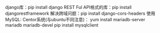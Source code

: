 django库：pip install django
REST Ful API格式的库：pip install djangorestframework
解决跨域问题：pip install django-cors-headers
使用MySQL: 
  Centor系统(与ubuntu不同注意)：
    yum install mariadb-server mariadb mariadb-devel
    pip install mysqlclient
